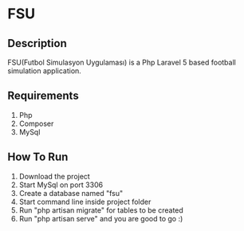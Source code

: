 # FSU
## Description

FSU(Futbol Simulasyon Uygulaması) is a Php Laravel 5 based football simulation application.

## Requirements
1. Php
2. Composer
3. MySql

## How To Run
1. Download the project
2. Start MySql on port 3306
3. Create a database named "fsu"
4. Start command line inside project folder
5. Run "php artisan migrate" for tables to be created
6. Run "php artisan serve" and you are good to go :)
